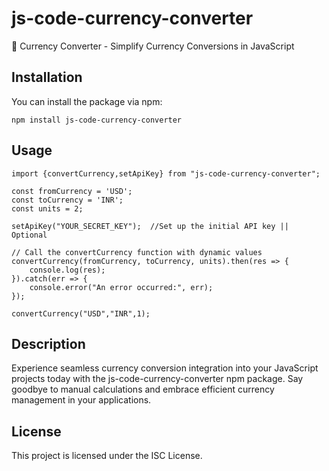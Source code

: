 # js-code-currency-converter

💱 Currency Converter - Simplify Currency Conversions in JavaScript

## Installation

You can install the package via npm:
```
npm install js-code-currency-converter
```

## Usage
```
import {convertCurrency,setApiKey} from "js-code-currency-converter";

const fromCurrency = 'USD';
const toCurrency = 'INR';
const units = 2;

setApiKey("YOUR_SECRET_KEY");  //Set up the initial API key || Optional

// Call the convertCurrency function with dynamic values
convertCurrency(fromCurrency, toCurrency, units).then(res => {
    console.log(res);
}).catch(err => {
    console.error("An error occurred:", err);
});

convertCurrency("USD","INR",1);

```

## Description
Experience seamless currency conversion integration into your JavaScript projects today with the js-code-currency-converter npm package. Say goodbye to manual calculations and embrace efficient currency management in your applications.

## License
This project is licensed under the ISC License.